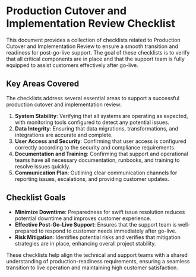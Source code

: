 # Production Cutover and Implementation Review Checklist

This document provides a collection of checklists related to Production Cutover and Implementation Review to ensure a smooth transition and readiness for post-go-live support. The goal of these checklists is to verify that all critical components are in place and that the support team is fully equipped to assist customers effectively after go-live.

## Key Areas Covered

The checklists address several essential areas to support a successful production cutover and implementation review:

1. **System Stability**: Verifying that all systems are operating as expected, with monitoring tools configured to detect any potential issues.
2. **Data Integrity**: Ensuring that data migrations, transformations, and integrations are accurate and complete.
3. **User Access and Security**: Confirming that user access is configured correctly according to the security and compliance requirements.
4. **Documentation and Training**: Confirming that support and operational teams have all necessary documentation, runbooks, and training to resolve issues quickly.
5. **Communication Plan**: Outlining clear communication channels for reporting issues, escalations, and providing customer updates.

## Checklist Goals

- **Minimize Downtime**: Preparedness for swift issue resolution reduces potential downtime and improves customer experience.
- **Effective Post-Go-Live Support**: Ensures that the support team is well-prepared to respond to customer needs immediately after go-live.
- **Risk Mitigation**: Identifies potential risks and verifies that mitigation strategies are in place, enhancing overall project stability.

These checklists help align the technical and support teams with a shared understanding of production-readiness requirements, ensuring a seamless transition to live operation and maintaining high customer satisfaction.
